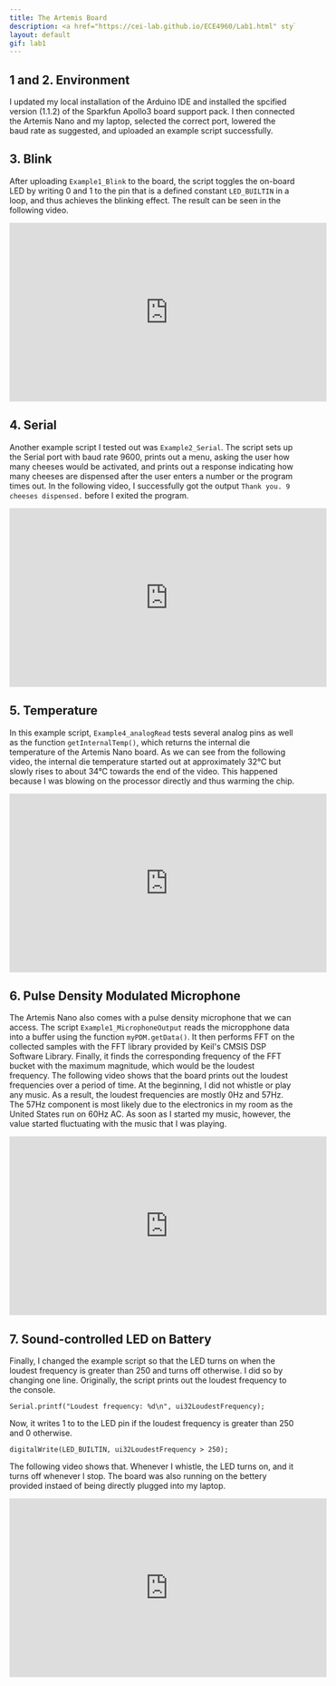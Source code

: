 ```yaml
---
title: The Artemis Board
description: <a href="https://cei-lab.github.io/ECE4960/Lab1.html" style="color:#FFCC00;">Lab 1</a>
layout: default
gif: lab1
---
```



## 1 and 2. Environment

I updated my local installation of the Arduino IDE and installed the spcified version (1.1.2) of the Sparkfun Apollo3 board support pack. I then connected the Artemis Nano and my laptop, selected the correct port, lowered the baud rate as suggested, and uploaded an example script successfully. 

## 3. Blink

After uploading ```Example1_Blink``` to the board, the script toggles the on-board LED by writing 0 and 1 to the pin that is a defined constant ```LED_BUILTIN```  in a loop, and thus achieves the blinking effect. The result can be seen in the following video.

<iframe width="560" height="315" src="https://www.youtube-nocookie.com/embed/TRdj1EKi1-c" frameborder="0" allow="accelerometer; autoplay; encrypted-media; gyroscope; picture-in-picture" allowfullscreen></iframe>

## 4. Serial

Another example script I tested out was ```Example2_Serial```. The script sets up the Serial port with baud rate 9600, prints out a menu, asking the user how many cheeses would be activated, and prints out a response indicating how many cheeses are dispensed after the user enters a number or the program times out. In the following video, I successfully got the output ```Thank you. 9 cheeses dispensed.``` before I exited the program.

<iframe width="560" height="315" src="https://www.youtube-nocookie.com/embed/BkgQW1qrjVc" frameborder="0" allow="accelerometer; autoplay; encrypted-media; gyroscope; picture-in-picture" allowfullscreen></iframe>

## 5. Temperature

In this example script, ```Example4_analogRead``` tests several analog pins as well as the function ```getInternalTemp()```, which returns the internal die temperature of the Artemis Nano board. As we can see from the following video, the internal die temperature started out at approximately 32°C but slowly rises to about 34°C towards the end of the video. This happened because I was blowing on the processor directly and thus warming the chip.

<iframe width="560" height="315" src="https://www.youtube-nocookie.com/embed/Or_cgKoJYTQ" frameborder="0" allow="accelerometer; autoplay; encrypted-media; gyroscope; picture-in-picture" allowfullscreen></iframe>

## 6. Pulse Density Modulated Microphone

The Artemis Nano also comes with a pulse density microphone that we can access. The script ```Example1_MicrophoneOutput``` reads the micropphone data into a buffer using the function ```myPDM.getData()```. It then performs FFT on the collected samples with the FFT library provided by Keil's CMSIS DSP Software Library. Finally, it finds the corresponding frequency of the FFT bucket with the maximum magnitude, which would be the loudest frequency. The following video shows that the board prints out the loudest frequencies over a period of time. At the beginning, I did not whistle or play any music. As a result, the loudest frequencies are mostly 0Hz and 57Hz. The 57Hz component is most likely due to the electronics in my room as the United States run on 60Hz AC. As soon as I started my music, however, the value started fluctuating with the music that I was playing.

<iframe width="560" height="315" src="https://www.youtube-nocookie.com/embed/HmqB1F5eaOM" frameborder="0" allow="accelerometer; autoplay; encrypted-media; gyroscope; picture-in-picture" allowfullscreen></iframe>

## 7. Sound-controlled LED on Battery

Finally, I changed the example script so that the LED turns on when the loudest frequency is greater than 250 and turns off otherwise. I did so by changing one line. Originally, the script prints out the loudest frequency to the console.

```
Serial.printf("Loudest frequency: %d\n", ui32LoudestFrequency);
```

Now, it writes 1 to to the LED pin if the loudest frequency is greater than 250 and 0 otherwise.

```
digitalWrite(LED_BUILTIN, ui32LoudestFrequency > 250);
```

The following video shows that. Whenever I whistle, the LED turns on, and it turns off whenever I stop. The board was also running on the bettery provided instaed of being directly plugged into my laptop.

<iframe width="560" height="315" src="https://www.youtube-nocookie.com/embed/7MwxSqB2zM0" frameborder="0" allow="accelerometer; autoplay; encrypted-media; gyroscope; picture-in-picture" allowfullscreen></iframe>
